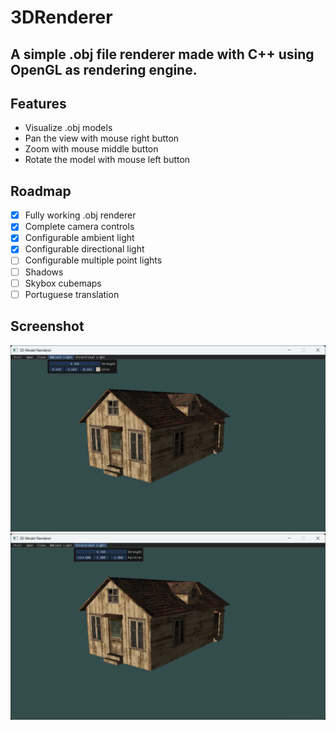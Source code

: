 # 3DRenderer
A simple .obj file renderer made with C++ using OpenGL as rendering engine.
---
## Features
- Visualize .obj models
- Pan the view with mouse right button
- Zoom with mouse middle button
- Rotate the model with mouse left button

## Roadmap
- [X] Fully working .obj renderer
- [X] Complete camera controls
- [x] Configurable ambient light
- [x] Configurable directional light
- [ ] Configurable multiple point lights
- [ ] Shadows
- [ ] Skybox cubemaps
- [ ] Portuguese translation

## Screenshot
![Ambient Light](https://github.com/Marchinner/3DRenderer/blob/main/screenshots/ambient-light.png)
![Sun Light](https://github.com/Marchinner/3DRenderer/blob/main/screenshots/directional-light.png)
